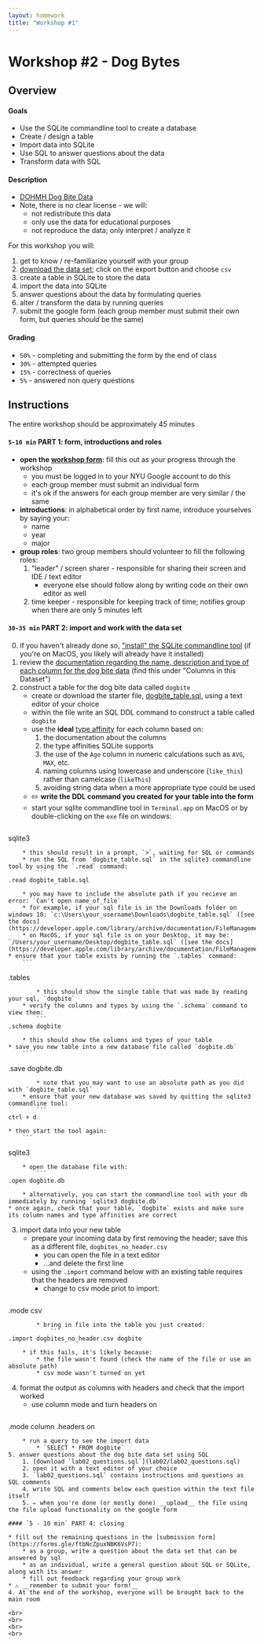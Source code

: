 ```yaml
---
layout: homework
title: "Workshop #1"
---
```


# Workshop #2 - Dog Bytes

## Overview

#### Goals

* Use the SQLite commandline tool to create a database
* Create / design a table
* Import data into SQLite
* Use SQL to answer questions about the data
* Transform data with SQL

#### Description

* [DOHMH Dog Bite Data](https://data.cityofnewyork.us/Health/DOHMH-Dog-Bite-Data/rsgh-akpg)
* Note, there is no clear license - we will:
	* not redistribute this data
	* only use the data for educational purposes
	* not reproduce the data; only interpret / analyze it

For this workshop you will:

1. get to know / re-familiarize yourself with your group 
2. [download the data set](https://data.cityofnewyork.us/Health/DOHMH-Dog-Bite-Data/rsgh-akpg); click on the export button and choose `csv`
3. create a table in SQLite to store the data
4. import the data into SQLite
5. answer questions about the data by formulating queries
6. alter / transform the data by running queries
7. submit the google form (each group member must submit their own form, but queries _should_ be the same)

#### Grading

* `50%` - completing and submitting the form by the end of class
* `30%` - attempted queries
* `15%` - correctness of queries
* `5%` - answered non query questions

## Instructions

The entire workshop should be approximately 45 minutes

#### `5-10 min` PART 1: form, introductions and roles

* __open the [workshop form](https://forms.gle/ftbNcZpuxNBK6VsP7)__: fill this out as your progress through the workshop
	* you must be logged in to your NYU Google account to do this
	* each group member must submit an individual form
	* it's ok if the answers for each group member are very similar / the same
* __introductions__: in alphabetical order by first name, introduce yourselves by saying your:
	* name
	* year
	* major
* __group roles__: two group members should volunteer to fill the following roles:
	1. "leader" / screen sharer - responsible for sharing their screen and IDE / text editor
		* everyone else should follow along by writing code on their own editor as well
	2. time keeper - responsible for keeping track of time; notifies group when there are only 5 minutes left

#### `30-35 min` PART 2: import and work with the data set

0. if you haven't already done so, ["install" the SQLite commandline tool](../slides/db/sqlite-cli.html#1) (if you're on MacOS, you likely will already have it installed)
1. review the [documentation regarding the name, description and type of each column for the dog bite data](https://data.cityofnewyork.us/Health/DOHMH-Dog-Bite-Data/rsgh-akpg) (find this under "Columns in this Dataset")
2. construct a table for the dog bite data called `dogbite`
	* create or download the starter file, [dogbite_table.sql](lab02/dogbite_table.sql), using a text editor of your choice
	* within the file write an SQL DDL command to construct a table called `dogbite`
	* use the __ideal__ [type affinity](https://sqlite.org/datatype3.html#affinity_name_examples) for each column based on:
		1. the documentation about the columns
		2. the type affinities SQLite supports
		3. the use of the `Age` column in numeric calculations such as `AVG`, `MAX`, etc.
		4. naming columns using lowercase and underscore (`like_this`) rather than camelcase (`likeThis`)
		5. avoiding string data when a more appropriate type could be used
	* ✏️ __write the DDL command you created for your table into the form__
	* start your sqlite commandline tool in `Terminal.app` on MacOS or by double-clicking on the `exe` file on windows: 
		```
sqlite3
```
	* this should result in a prompt, `>`, waiting for SQL or commands
	* run the SQL from `dogbite_table.sql` in the sqlite3 commandline tool by using the `.read` command: 
		```
.read dogbite_table.sql
```
		* you may have to include the absolute path if you recieve an error: `Can't open name_of_file`
		* for example, if your sql file is in the Downloads folder on windows 10: `c:\Users\your_username\Downloads\dogbite_table.sql` ([see the docs](https://developer.apple.com/library/archive/documentation/FileManagement/Conceptual/FileSystemProgrammingGuide/art/mosx_fs_layout_2x.png))
		* on MacOS, if your sql file is on your Desktop, it may be: `/Users/your_username/Desktop/dogbite_table.sql` ([see the docs](https://developer.apple.com/library/archive/documentation/FileManagement/Conceptual/FileSystemProgrammingGuide/art/mosx_fs_layout_2x.png))
	* ensure that your table exists by running the `.tables` command: 
		```
.tables
```
		* this should show the single table that was made by reading your sql, `dogbite`
	* verify the columns and types by using the `.schema` command to view them:
		```
.schema dogbite
```
		* this should show the columns and types of your table
	* save you new table into a new database file called `dogbite.db`
		```
.save dogbite.db
```
		* note that you may want to use an absolute path as you did with `dogbite_table.sql`
	* ensure that your new database was saved by quitting the sqlite3 commandline tool: 
		```
ctrl + d
```
	* then start the tool again: 
		```
sqlite3
```
	* open the database file with:
		```
.open dogbite.db
```
		* alternatively, you can start the commandline tool with your db immediately by running `sqlite3 dogbite.db`
	* once again, check that your table, `dogbite` exists and make sure its column names and type affinities are correct
3. import data into your new table
	* prepare your incoming data by first removing the header; save this as a different file, `dogbites_no_header.csv`
		* you can open the file in a text editor
		* ...and delete the first line
	* using the `.import` command below with an existing table requires that the headers are removed
		* change to csv mode priot to import: 
			```
.mode csv
```
		* bring in file into the table you just created: 
			```
.import dogbites_no_header.csv dogbite
```
		* if this fails, it's likely because:
			* the file wasn't found (check the name of the file or use an absolute path)
			* csv mode wasn't turned on yet
4. format the output as columns with headers and check that the import worked
	* use column mode and turn headers on
		```
.mode column
.headers on
```
	* run a query to see the import data
		* `SELECT * FROM dogbite`
5. answer questions about the dog bite data set using SQL
	1. [download `lab02_questions.sql`](lab02/lab02_questions.sql)
	2. open it with a text editor of your choice
	3. `lab02_questions.sql` contains instructions and questions as SQL comments
	4. write SQL and comments below each question within the text file itself
	5. ✏️ when you're done (or mostly done) __upload__ the file using the file upload functionality on the google form

#### `5 - 10 min` PART 4: closing

* fill out the remaining questions in the [submission form](https://forms.gle/ftbNcZpuxNBK6VsP7):
	* as a group, write a question about the data set that can be answered by sql
	* as an individual, write a general question about SQL or SQLite, along with its answer
	* fill out feedback regarding your group work
* ⚠️ __remember to submit your form!__
4. At the end of the workshop, everyone will be brought back to the main room

<br>
<br>
<br>
<br>

